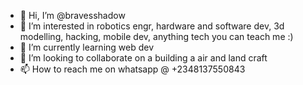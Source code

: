 - 👋 Hi, I’m @bravesshadow
- 👀 I’m interested in robotics engr, hardware and software dev, 3d modelling, hacking, mobile dev, anything tech you can teach me :)
- 🌱 I’m currently learning web dev 
- 💞️ I’m looking to collaborate on a building a air and land craft
- 📫 How to reach me on whatsapp @ +2348137550843

<!---
bravesshadow/bravesshadow is a ✨ special ✨ repository because its `README.md` (this file) appears on your GitHub profile.
You can click the Preview link to take a look at your changes.
--->

